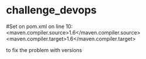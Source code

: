 # challenge_devops

#Set on pom.xml on line 10:
<properties>
    <maven.compiler.source>1.6</maven.compiler.source>
    <maven.compiler.target>1.6</maven.compiler.target>
</properties>

to fix the problem with versions